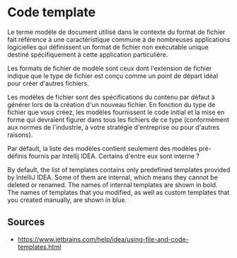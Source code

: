 # Code template
Le terme modèle de document utilisé dans le contexte du format de fichier fait référence à une caractéristique commune à de nombreuses applications logicielles qui définissent un format de fichier non exécutable unique destiné spécifiquement à cette application particulière.

Les formats de fichier de modèle sont ceux dont l'extension de fichier indique que le type de fichier est conçu comme un point de départ idéal pour créer d'autres fichiers.

Les modèles de fichier sont des spécifications du contenu par défaut à générer lors de la création d'un nouveau fichier. En fonction du type de fichier que vous créez, les modèles fournissent le code initial et la mise en forme qui devraient figurer dans tous les fichiers de ce type (conformément aux normes de l'industrie, à votre stratégie d'entreprise ou pour d'autres raisons).

Par défault, la liste des modèles contient seulement des modèles pré-définis fournis par Intellij IDEA. Certains d'entre eux sont interne ?

By default, the list of templates contains only predefined templates provided by IntelliJ IDEA. Some of them are internal, which means they cannot be deleted or renamed. The names of internal templates are shown in bold. The names of templates that you modified, as well as custom templates that you created manually, are shown in blue.



## Sources
 - https://www.jetbrains.com/help/idea/using-file-and-code-templates.html
